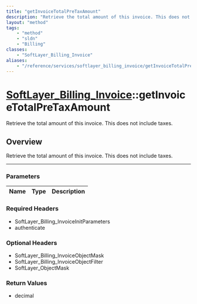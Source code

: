 ```yaml
---
title: "getInvoiceTotalPreTaxAmount"
description: "Retrieve the total amount of this invoice. This does not include taxes."
layout: "method"
tags:
    - "method"
    - "sldn"
    - "Billing"
classes:
    - "SoftLayer_Billing_Invoice"
aliases:
    - "/reference/services/softlayer_billing_invoice/getInvoiceTotalPreTaxAmount"
---
```

# [SoftLayer_Billing_Invoice](/reference/services/SoftLayer_Billing_Invoice)::getInvoiceTotalPreTaxAmount


Retrieve the total amount of this invoice. This does not include taxes.


## Overview 
Retrieve the total amount of this invoice. This does not include taxes.

-----

### Parameters 
|Name | Type | Description |
| --- | --- | --- |


### Required Headers
* SoftLayer_Billing_InvoiceInitParameters
* authenticate


### Optional Headers
* SoftLayer_Billing_InvoiceObjectMask
* SoftLayer_Billing_InvoiceObjectFilter
* SoftLayer_ObjectMask

### Return Values
* decimal




